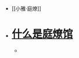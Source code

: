 - [[小雅·庭燎]]
- # [什么是庭燎馆](https://tingliao.vercel.app/#/page/%E5%85%B3%E4%BA%8E%E5%BA%AD%E7%87%8E%E9%A6%86)
	-